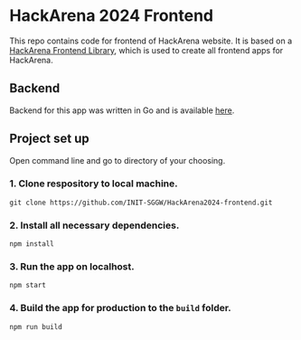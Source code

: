 # HackArena 2024 Frontend

This repo contains code for frontend of HackArena website. It is based on a [HackArena Frontend Library](https://github.com/INIT-SGGW/HackArena2024H2-Frontend-Library), which is used to create all frontend apps for HackArena.

## Backend

Backend for this app was written in Go and is available [here](https://github.com/INIT-SGGW/HackArena2024-backend).

## Project set up

Open command line and go to directory of your choosing.

### 1. Clone respository to local machine.

`git clone https://github.com/INIT-SGGW/HackArena2024-frontend.git`

### 2. Install all necessary dependencies.

`npm install`

### 3. Run the app on localhost.

`npm start`

### 4. Build the app for production to the `build` folder.

`npm run build`
